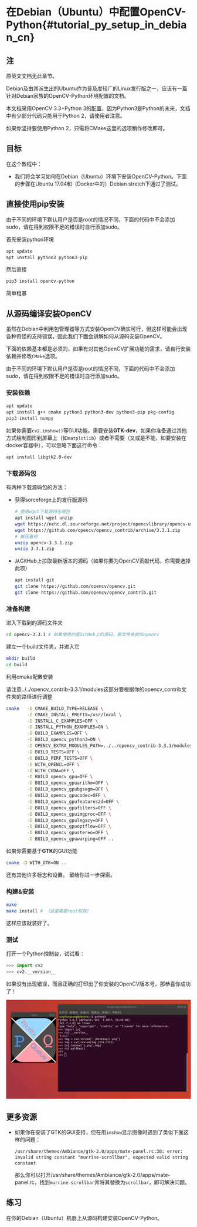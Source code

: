 # 在Debian（Ubuntu）中配置OpenCV-Python{#tutorial_py_setup_in_debian_cn}

## 注

原英文文档无此章节。

Debian及由其派生出的Ubuntu作为普及度较广的Linux发行版之一，应该有一篇针对Debian家族的OpenCV-Python环境配置的文档。

本文档采用OpenCV 3.3+Python 3的配置，因为Python3是Python的未来，文档中有少部分代码只能用于Python 2，请使用者注意。

如果你坚持要使用Python 2，只需将CMake这里的选项稍作修改即可。

## 目标

在这个教程中：

- 我们将会学习如何在Debian（Ubuntu）环境下安装OpenCV-Python。下面的步骤在Ubuntu 17.04和（Docker中的）Debian stretch下通过了测试。

## 直接使用pip安装

由于不同的环境下默认用户是否是root的情况不同，下面的代码中不会添加sudo，请在得到权限不足的错误时自行添加sudo。

首先安装python环境

```python
apt update
apt install python3 python3-pip
```

然后直接

```bash
pip3 install opencv-python
```

简单粗暴

## 从源码编译安装OpenCV

虽然在Debian中利用包管理器等方式安装OpenCV确实可行，但这样可能会出现各种奇怪的支持错误，因此我们下面会讲解如何从源码安装OpenCV。

下面的依赖基本都是必须的，如果有对其他OpenCV扩展功能的需求，请自行安装依赖并修改`CMake`选项。

由于不同的环境下默认用户是否是root的情况不同，下面的代码中不会添加sudo，请在得到权限不足的错误时自行添加sudo。

### 安装依赖

```bash
apt update
apt install g++ cmake python3 python3-dev python3-pip pkg-config
pip3 install numpy
```

如果你需要`cv2.imshow()`等GUI功能，需要安装**GTK-dev**，如果你准备通过其他方式绘制图形到屏幕上（如`matplotlib`）或者不需要（又或是不能，如要安装在docker容器中），可以忽略下面这行命令：

```bash
apt install libgtk2.0-dev
```

### 下载源码包

有两种下载源码包的方法：

- 获得sorceforge上的发行版源码

  ```bash
  # 使用wget下载源码压缩包
  apt install wget unzip
  wget https://nchc.dl.sourceforge.net/project/opencvlibrary/opencv-unix/3.3.1/opencv-3.3.1.zip
  wget https://github.com/opencv/opencv_contrib/archive/3.3.1.zip
  # 解压备用
  unzip opencv-3.3.1.zip
  unzip 3.3.1.zip
  ```

- 从GitHub上拉取最新版本的源码（如果你要为OpenCV贡献代码，你需要选择此项）

  ```bash
  apt install git
  git clone https://github.com/opencv/opencv.git
  git clone https://github.com/opencv/opencv_contrib.git
  ```

### 准备构建

进入下载到的源码文件夹

```bash
cd opencv-3.3.1 # 如果使用的是GitHub上的源码，那文件夹就叫opencv
```

建立一个build文件夹，并进入它

```bash
mkdir build
cd build
```

利用cmake配置安装

请注意../../opencv_contrib-3.3.1/modules这部分要根据你的opencv_contrib文件夹的路径进行调整

```bash
cmake 	-D CMAKE_BUILD_TYPE=RELEASE \
		-D CMAKE_INSTALL_PREFIX=/usr/local \
		-D INSTALL_C_EXAMPLES=OFF \
		-D INSTALL_PYTHON_EXAMPLES=ON \
		-D BUILD_EXAMPLES=OFF \
		-D BUILD_opencv_python3=ON \
		-D OPENCV_EXTRA_MODULES_PATH=../../opencv_contrib-3.3.1/modules \
		-D BUILD_TESTS=OFF \
		-D BUILD_PERF_TESTS=OFF \
        -D WITH_OPENCL=OFF \
        -D WITH_CUDA=OFF \
        -D BUILD_opencv_gpu=OFF \
        -D BUILD_opencv_gpuarithm=OFF \
        -D BUILD_opencv_gpubgsegm=OFF \
        -D BUILD_opencv_gpucodec=OFF \
        -D BUILD_opencv_gpufeatures2d=OFF \
        -D BUILD_opencv_gpufilters=OFF \
        -D BUILD_opencv_gpuimgproc=OFF \
        -D BUILD_opencv_gpulegacy=OFF \
        -D BUILD_opencv_gpuoptflow=OFF \
        -D BUILD_opencv_gpustereo=OFF \
        -D BUILD_opencv_gpuwarping=OFF ..
```

如果你需要基于**GTK**的GUI功能

```bash
cmake -D WITH_GTK=ON ..
```

还有其他许多标志和设置。 留给你进一步探索。

### 构建&安装

```bash
make
make install # （这里需要root权限）
```

这样应该就装好了。

### 测试

打开一个Python控制台，试试看：

```python
>>> import cv2
>>> cv2.__version__
```

如果没有出现错误，而且正确的打印出了你安装的OpenCV版本号，那恭喜你成功了！

![result](image/result.png)

## 更多资源

- 如果你在安装了GTK的GUI支持，但在用`imshow`显示图像时遇到了类似下面这样的问题：

  ```
  /usr/share/themes/Ambiance/gtk-2.0/apps/mate-panel.rc:30: error: invalid string constant "murrine-scrollbar", expected valid string constant
  ```

  那么你可以打开/usr/share/themes/Ambiance/gtk-2.0/apps/mate-panel.rc，找到`murrine-scrollbar`并将其替换为`scrollbar`，即可解决问题。

## 练习

在你的Debian（Ubuntu）机器上从源码构建安装OpenCV-Python。



